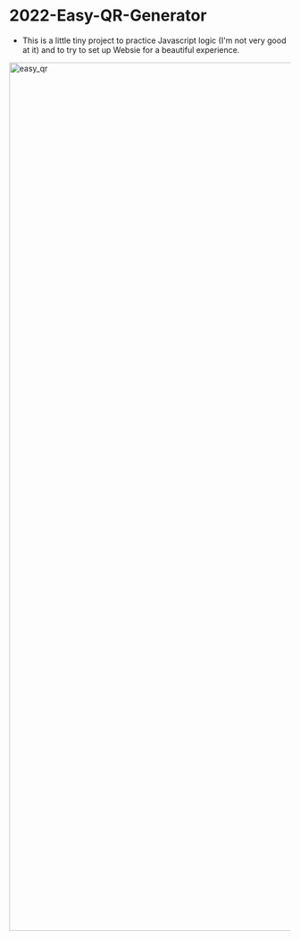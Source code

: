 # 2022-Easy-QR-Generator
- This is a little tiny project to practice Javascript logic (I'm not very good at it) and to try to set up Websie for a beautiful experience.

<img width="1552" alt="easy_qr" src="https://user-images.githubusercontent.com/22848814/152680573-45c3b207-48a5-4a12-9298-5fcde817c990.png">
